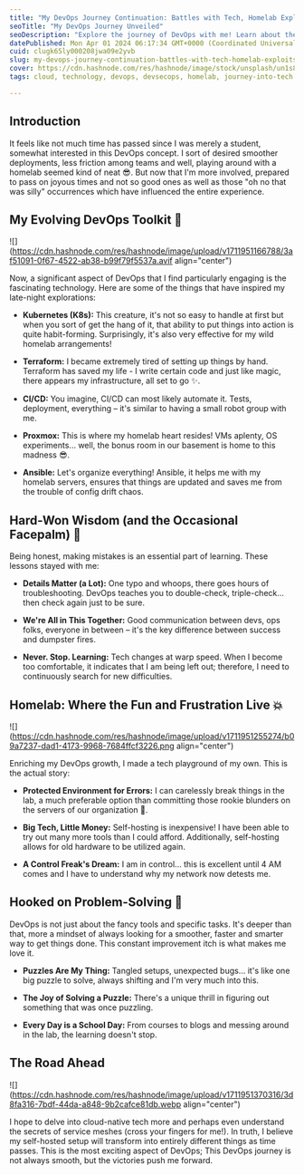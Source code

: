 ```yaml
---
title: "My DevOps Journey Continuation: Battles with Tech, Homelab Exploits, and the Reason I Can't Stop Learning 🚀"
seoTitle: "My DevOps Journey Unveiled"
seoDescription: "Explore the journey of DevOps with me! Learn about the tools I am grappling with, knowledge acquired through tough experiences, the systematic disorder in m"
datePublished: Mon Apr 01 2024 06:17:34 GMT+0000 (Coordinated Universal Time)
cuid: clugk65ly000208jwa09e2yvb
slug: my-devops-journey-continuation-battles-with-tech-homelab-exploits-and-the-reason-i-cant-stop-learning
cover: https://cdn.hashnode.com/res/hashnode/image/stock/unsplash/un1s8VOLRC0/upload/74d80a2fdd03ff1f04750fb97b449c54.jpeg
tags: cloud, technology, devops, devsecops, homelab, journey-into-tech

---
```


## Introduction

It feels like not much time has passed since I was merely a student, somewhat interested in this DevOps concept. I sort of desired smoother deployments, less friction among teams and well, playing around with a homelab seemed kind of neat 😎. But now that I'm more involved, prepared to pass on joyous times and not so good ones as well as those "oh no that was silly" occurrences which have influenced the entire experience.

## My Evolving DevOps Toolkit 💪

![](https://cdn.hashnode.com/res/hashnode/image/upload/v1711951166788/3af51091-0f67-4522-ab38-b99f79f5537a.avif align="center")

Now, a significant aspect of DevOps that I find particularly engaging is the fascinating technology. Here are some of the things that have inspired my late-night explorations:

* **Kubernetes (K8s):** This creature, it's not so easy to handle at first but when you sort of get the hang of it, that ability to put things into action is quite habit-forming. Surprisingly, it's also very effective for my wild homelab arrangements!
    
* **Terraform:** I became extremely tired of setting up things by hand. Terraform has saved my life - I write certain code and just like magic, there appears my infrastructure, all set to go ✨.
    
* **CI/CD:** You imagine, CI/CD can most likely automate it. Tests, deployment, everything – it's similar to having a small robot group with me.
    
* **Proxmox:** This is where my homelab heart resides! VMs aplenty, OS experiments... well, the bonus room in our basement is home to this madness 😎.
    
* **Ansible:** Let's organize everything! Ansible, it helps me with my homelab servers, ensures that things are updated and saves me from the trouble of config drift chaos.
    

## Hard-Won Wisdom (and the Occasional Facepalm) 🤕

Being honest, making mistakes is an essential part of learning. These lessons stayed with me:

* **Details Matter (a Lot):** One typo and whoops, there goes hours of troubleshooting. DevOps teaches you to double-check, triple-check... then check again just to be sure.
    
* **We're All in This Together:** Good communication between devs, ops folks, everyone in between – it's the key difference between success and dumpster fires.
    
* **Never. Stop. Learning:** Tech changes at warp speed. When I become too comfortable, it indicates that I am being left out; therefore, I need to continuously search for new difficulties.
    

## Homelab: Where the Fun and Frustration Live 💥

![](https://cdn.hashnode.com/res/hashnode/image/upload/v1711951255274/b09a7237-dad1-4173-9968-7684ffcf3226.png align="center")

Enriching my DevOps growth, I made a tech playground of my own. This is the actual story:

* **Protected Environment for Errors:** I can carelessly break things in the lab, a much preferable option than committing those rookie blunders on the servers of our organization 😬.
    
* **Big Tech, Little Money:** Self-hosting is inexpensive! I have been able to try out many more tools than I could afford. Additionally, self-hosting allows for old hardware to be utilized again.
    
* **A Control Freak's Dream:** I am in control... this is excellent until 4 AM comes and I have to understand why my network now detests me.
    

## Hooked on Problem-Solving 🤔

DevOps is not just about the fancy tools and specific tasks. It's deeper than that, more a mindset of always looking for a smoother, faster and smarter way to get things done. This constant improvement itch is what makes me love it.

* **Puzzles Are My Thing:** Tangled setups, unexpected bugs... it's like one big puzzle to solve, always shifting and I'm very much into this.
    
* **The Joy of Solving a Puzzle:** There's a unique thrill in figuring out something that was once puzzling.
    
* **Every Day is a School Day:** From courses to blogs and messing around in the lab, the learning doesn't stop.
    

## The Road Ahead

![](https://cdn.hashnode.com/res/hashnode/image/upload/v1711951370316/3d8fa316-7bdf-44da-a848-9b2cafce81db.webp align="center")

I hope to delve into cloud-native tech more and perhaps even understand the secrets of service meshes (cross your fingers for me!). In truth, I believe my self-hosted setup will transform into entirely different things as time passes. This is the most exciting aspect of DevOps; This DevOps journey is not always smooth, but the victories push me forward.